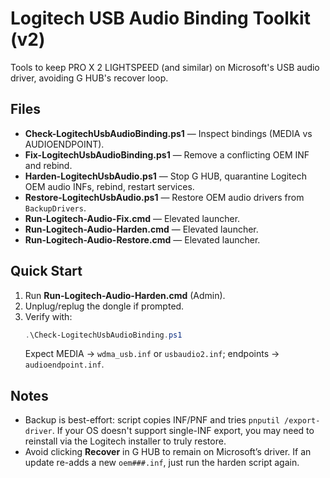 
# Logitech USB Audio Binding Toolkit (v2)

Tools to keep PRO X 2 LIGHTSPEED (and similar) on Microsoft's USB audio driver, avoiding G HUB's recover loop.

## Files
- **Check-LogitechUsbAudioBinding.ps1** — Inspect bindings (MEDIA vs AUDIOENDPOINT).
- **Fix-LogitechUsbAudioBinding.ps1** — Remove a conflicting OEM INF and rebind.
- **Harden-LogitechUsbAudio.ps1** — Stop G HUB, quarantine Logitech OEM audio INFs, rebind, restart services.
- **Restore-LogitechUsbAudio.ps1** — Restore OEM audio drivers from `BackupDrivers`.
- **Run-Logitech-Audio-Fix.cmd** — Elevated launcher.
- **Run-Logitech-Audio-Harden.cmd** — Elevated launcher.
- **Run-Logitech-Audio-Restore.cmd** — Elevated launcher.

## Quick Start
1. Run **Run-Logitech-Audio-Harden.cmd** (Admin).
2. Unplug/replug the dongle if prompted.
3. Verify with:
   ```powershell
   .\Check-LogitechUsbAudioBinding.ps1
   ```
   Expect MEDIA → `wdma_usb.inf` or `usbaudio2.inf`; endpoints → `audioendpoint.inf`.

## Notes
- Backup is best-effort: script copies INF/PNF and tries `pnputil /export-driver`. If your OS doesn't support single-INF export, you may need to reinstall via the Logitech installer to truly restore.
- Avoid clicking **Recover** in G HUB to remain on Microsoft’s driver. If an update re-adds a new `oem###.inf`, just run the harden script again.
